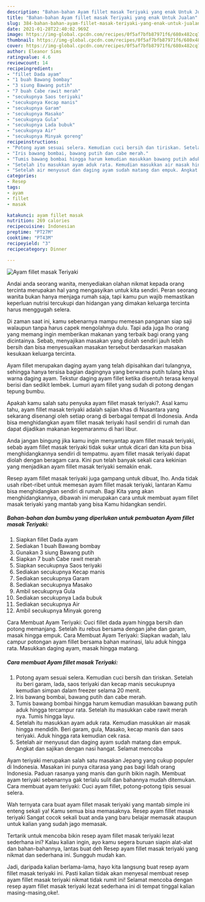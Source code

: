 ```yaml
---
description: "Bahan-bahan Ayam fillet masak Teriyaki yang enak Untuk Jualan"
title: "Bahan-bahan Ayam fillet masak Teriyaki yang enak Untuk Jualan"
slug: 384-bahan-bahan-ayam-fillet-masak-teriyaki-yang-enak-untuk-jualan
date: 2021-01-28T22:40:02.969Z
image: https://img-global.cpcdn.com/recipes/0f5af7bfb87971f6/680x482cq70/ayam-fillet-masak-teriyaki-foto-resep-utama.jpg
thumbnail: https://img-global.cpcdn.com/recipes/0f5af7bfb87971f6/680x482cq70/ayam-fillet-masak-teriyaki-foto-resep-utama.jpg
cover: https://img-global.cpcdn.com/recipes/0f5af7bfb87971f6/680x482cq70/ayam-fillet-masak-teriyaki-foto-resep-utama.jpg
author: Eleanor Sims
ratingvalue: 4.6
reviewcount: 14
recipeingredient:
- "fillet Dada ayam"
- "1 buah Bawang bombay"
- "3 siung Bawang putih"
- "7 buah Cabe rawit merah"
- "secukupnya Saos teriyaki"
- "secukupnya Kecap manis"
- "secukupnya Garam"
- "secukupnya Masako"
- "secukupnya Gula"
- "secukupnya Lada bubuk"
- "secukupnya Air"
- "secukupnya Minyak goreng"
recipeinstructions:
- "Potong ayam sesuai selera. Kemudian cuci bersih dan tiriskan. Setelah itu beri garam, lada, saos teriyaki dan kecap manis secukupnya kemudian simpan dalam freezer selama 20 menit."
- "Iris bawang bombai, bawang putih dan cabe merah."
- "Tumis bawang bombai hingga harum kemudian masukkan bawang putih aduk hingga tercampur rata. Setelah itu masukkan cabe rawit merah nya. Tumis hingga layu."
- "Setelah itu masukkan ayam aduk rata. Kemudian masukkan air masak hingga mendidih. Beri garam, gula, Masako, kecap manis dan saos teriyaki. Aduk hingga rata kemudian cek rasa."
- "Setelah air menyusut dan daging ayam sudah matang dan empuk. Angkat dan sajikan dengan nasi hangat. Selamat mencoba"
categories:
- Resep
tags:
- ayam
- fillet
- masak

katakunci: ayam fillet masak 
nutrition: 269 calories
recipecuisine: Indonesian
preptime: "PT27M"
cooktime: "PT43M"
recipeyield: "3"
recipecategory: Dinner

---
```



![Ayam fillet masak Teriyaki](https://img-global.cpcdn.com/recipes/0f5af7bfb87971f6/680x482cq70/ayam-fillet-masak-teriyaki-foto-resep-utama.jpg)

Andai anda seorang wanita, menyediakan olahan nikmat kepada orang tercinta merupakan hal yang mengasyikan untuk kita sendiri. Peran seorang  wanita bukan hanya menjaga rumah saja, tapi kamu pun wajib memastikan keperluan nutrisi tercukupi dan hidangan yang dimakan keluarga tercinta harus menggugah selera.

Di zaman  saat ini, kamu sebenarnya mampu memesan panganan siap saji walaupun tanpa harus capek mengolahnya dulu. Tapi ada juga lho orang yang memang ingin memberikan makanan yang terbaik bagi orang yang dicintainya. Sebab, menyajikan masakan yang diolah sendiri jauh lebih bersih dan bisa menyesuaikan masakan tersebut berdasarkan masakan kesukaan keluarga tercinta. 

Ayam fillet merupakan daging ayam yang telah dipisahkan dari tulangnya, sehingga hanya tersisa bagian dagingnya yang berwarna putih tulang khas warna daging ayam. Tekstur daging ayam fillet ketika disentuh terasa kenyal berisi dan sedikit lembek. Lumuri ayam fillet yang sudah di potong dengan tepung bumbu.

Apakah kamu salah satu penyuka ayam fillet masak teriyaki?. Asal kamu tahu, ayam fillet masak teriyaki adalah sajian khas di Nusantara yang sekarang disenangi oleh setiap orang di berbagai tempat di Indonesia. Anda bisa menghidangkan ayam fillet masak teriyaki hasil sendiri di rumah dan dapat dijadikan makanan kegemaranmu di hari libur.

Anda jangan bingung jika kamu ingin menyantap ayam fillet masak teriyaki, sebab ayam fillet masak teriyaki tidak sukar untuk dicari dan kita pun bisa menghidangkannya sendiri di tempatmu. ayam fillet masak teriyaki dapat diolah dengan beragam cara. Kini pun telah banyak sekali cara kekinian yang menjadikan ayam fillet masak teriyaki semakin enak.

Resep ayam fillet masak teriyaki juga gampang untuk dibuat, lho. Anda tidak usah ribet-ribet untuk memesan ayam fillet masak teriyaki, lantaran Kamu bisa menghidangkan sendiri di rumah. Bagi Kita yang akan menghidangkannya, dibawah ini merupakan cara untuk membuat ayam fillet masak teriyaki yang mantab yang bisa Kamu hidangkan sendiri.

<!--inarticleads1-->

##### Bahan-bahan dan bumbu yang diperlukan untuk pembuatan Ayam fillet masak Teriyaki:

1. Siapkan fillet Dada ayam
1. Sediakan 1 buah Bawang bombay
1. Gunakan 3 siung Bawang putih
1. Siapkan 7 buah Cabe rawit merah
1. Siapkan secukupnya Saos teriyaki
1. Sediakan secukupnya Kecap manis
1. Sediakan secukupnya Garam
1. Sediakan secukupnya Masako
1. Ambil secukupnya Gula
1. Sediakan secukupnya Lada bubuk
1. Sediakan secukupnya Air
1. Ambil secukupnya Minyak goreng


Cara Membuat Ayam Teriyaki: Cuci fillet dada ayam hingga bersih dan potong memanjang. Setelah itu rebus bersama dengan jahe dan garam, masak hingga empuk. Cara Membuat Ayam Teriyaki: Siapkan wadah, lalu campur potongan ayam fillet bersama bahan marinasi, lalu aduk hingga rata. Masukkan daging ayam, masak hingga matang. 

<!--inarticleads2-->

##### Cara membuat Ayam fillet masak Teriyaki:

1. Potong ayam sesuai selera. Kemudian cuci bersih dan tiriskan. Setelah itu beri garam, lada, saos teriyaki dan kecap manis secukupnya kemudian simpan dalam freezer selama 20 menit.
1. Iris bawang bombai, bawang putih dan cabe merah.
1. Tumis bawang bombai hingga harum kemudian masukkan bawang putih aduk hingga tercampur rata. Setelah itu masukkan cabe rawit merah nya. Tumis hingga layu.
1. Setelah itu masukkan ayam aduk rata. Kemudian masukkan air masak hingga mendidih. Beri garam, gula, Masako, kecap manis dan saos teriyaki. Aduk hingga rata kemudian cek rasa.
1. Setelah air menyusut dan daging ayam sudah matang dan empuk. Angkat dan sajikan dengan nasi hangat. Selamat mencoba


Ayam teriyaki merupakan salah satu masakan Jepang yang cukup populer di Indonesia. Masakan ini punya citarasa yang pas bagi lidah orang Indonesia. Paduan rasanya yang manis dan gurih bikin nagih. Membuat ayam teriyaki sebenarnya gak terlalu sulit dan bahannya mudah ditemukan. Cara membuat ayam teriyaki: Cuci ayam fillet, potong-potong tipis sesuai selera. 

Wah ternyata cara buat ayam fillet masak teriyaki yang mantab simple ini enteng sekali ya! Kamu semua bisa memasaknya. Resep ayam fillet masak teriyaki Sangat cocok sekali buat anda yang baru belajar memasak ataupun untuk kalian yang sudah jago memasak.

Tertarik untuk mencoba bikin resep ayam fillet masak teriyaki lezat sederhana ini? Kalau kalian ingin, ayo kamu segera buruan siapin alat-alat dan bahan-bahannya, lantas buat deh Resep ayam fillet masak teriyaki yang nikmat dan sederhana ini. Sungguh mudah kan. 

Jadi, daripada kalian berlama-lama, hayo kita langsung buat resep ayam fillet masak teriyaki ini. Pasti kalian tiidak akan menyesal membuat resep ayam fillet masak teriyaki nikmat tidak rumit ini! Selamat mencoba dengan resep ayam fillet masak teriyaki lezat sederhana ini di tempat tinggal kalian masing-masing,oke!.

